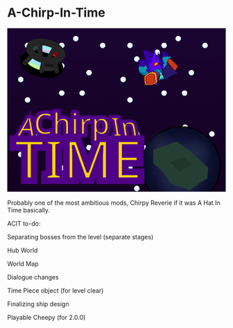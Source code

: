 # A-Chirp-In-Time
![alt text](https://github.com/SuperSonic472/A-Chirp-In-Time/blob/main/costume3.png "Thumbnail")

Probably one of the most ambitious mods, Chirpy Reverie if it was A Hat In Time basically.

ACIT to-do:

Separating bosses from the level (separate stages)

Hub World

World Map

Dialogue changes

Time Piece object (for level clear)

Finalizing ship design

Playable Cheepy (for 2.0.0) 

